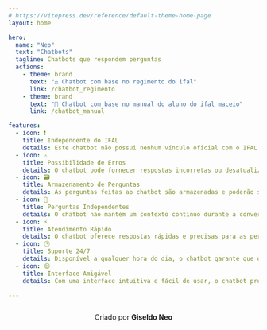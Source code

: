 ```yaml
---
# https://vitepress.dev/reference/default-theme-home-page
layout: home

hero:
  name: "Neo"
  text: "Chatbots"
  tagline: Chatbots que respondem perguntas 
  actions:
    - theme: brand
      text: "⚖️ Chatbot com base no regimento do ifal"
      link: /chatbot_regimento
    - theme: brand
      text: "📘 Chatbot com base no manual do aluno do ifal maceio"
      link: /chatbot_manual

features:
  - icon: ❗
    title: Independente do IFAL
    details: Este chatbot não possui nenhum vínculo oficial com o IFAL. É uma ferramenta independente.
  - icon: ⚠️
    title: Possibilidade de Erros
    details: O chatbot pode fornecer respostas incorretas ou desatualizadas, e os usuários devem verificar as informações fornecidas.
  - icon: 🗃️
    title: Armazenamento de Perguntas
    details: As perguntas feitas ao chatbot são armazenadas e poderão ser verificadas pela equipe para melhorar o serviço.
  - icon: 🔄
    title: Perguntas Independentes
    details: O chatbot não mantém um contexto contínuo durante a conversa, cada mensagem enviada é tratada como uma pergunta própria e independente.
  - icon: ⚡
    title: Atendimento Rápido
    details: O chatbot oferece respostas rápidas e precisas para as perguntas frequentes, economizando tempo e esforço.
  - icon: 🕒
    title: Suporte 24/7
    details: Disponível a qualquer hora do dia, o chatbot garante que os alunos possam obter ajuda e informações sempre que precisarem.
  - icon: 😊
    title: Interface Amigável
    details: Com uma interface intuitiva e fácil de usar, o chatbot proporciona uma experiência agradável e eficiente.

---
```


<footer style="text-align: center; padding: 1em 0; ">
  <p style="margin: 0;">Criado por <strong>Giseldo Neo</strong></p>
</footer>

